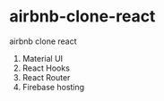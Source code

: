# airbnb-clone-react
airbnb clone react

1) Material UI
2) React Hooks
3) React Router
4) Firebase hosting
